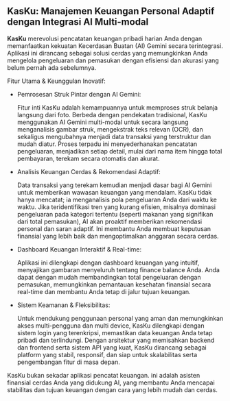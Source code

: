 ## KasKu: Manajemen Keuangan Personal Adaptif dengan Integrasi AI Multi-modal
**KasKu** merevolusi pencatatan keuangan pribadi harian Anda dengan memanfaatkan kekuatan Kecerdasan Buatan (AI) Gemini secara terintegrasi. Aplikasi ini dirancang sebagai solusi cerdas yang memungkinkan Anda mengelola pengeluaran dan pemasukan dengan efisiensi dan akurasi yang belum pernah ada sebelumnya.

Fitur Utama & Keunggulan Inovatif:
- Pemrosesan Struk Pintar dengan AI Gemini:

  Fitur inti KasKu adalah kemampuannya untuk memproses struk belanja langsung dari foto. Berbeda dengan pendekatan tradisional, KasKu menggunakan AI Gemini multi-modal untuk secara langsung menganalisis gambar     struk, mengekstrak teks relevan (OCR), dan sekaligus mengubahnya menjadi data transaksi yang terstruktur dan mudah diatur. Proses terpadu ini menyederhanakan pencatatan pengeluaran, menjadikan setiap detail,     mulai dari nama item hingga total pembayaran, terekam secara otomatis dan akurat.

- Analisis Keuangan Cerdas & Rekomendasi Adaptif:

  Data transaksi yang terekam kemudian menjadi dasar bagi AI Gemini untuk memberikan wawasan keuangan yang mendalam. KasKu tidak hanya mencatat; ia menganalisis pola pengeluaran Anda dari waktu ke waktu. Jika      teridentifikasi tren yang kurang efisien, misalnya dominasi pengeluaran pada kategori tertentu (seperti makanan yang signifikan dari total pemasukan), AI akan proaktif memberikan rekomendasi personal dan saran   adaptif. Ini membantu Anda membuat keputusan finansial yang lebih baik dan mengoptimalkan anggaran secara cerdas.

- Dashboard Keuangan Interaktif & Real-time:

  Aplikasi ini dilengkapi dengan dashboard keuangan yang intuitif, menyajikan gambaran menyeluruh tentang finance balance Anda. Anda dapat dengan mudah membandingkan total pengeluaran dengan pemasukan,             memungkinkan pemantauan kesehatan finansial secara real-time dan membantu Anda tetap di jalur tujuan keuangan.

- Sistem Keamanan & Fleksibilitas:
  
  Untuk mendukung penggunaan personal yang aman dan memungkinkan akses multi-pengguna dan multi device, KasKu dilengkapi dengan sistem login yang terenkripsi, memastikan data keuangan Anda tetap pribadi dan        terlindungi. Dengan arsitektur yang memisahkan backend dan frontend serta sistem API yang kuat, KasKu dirancang sebagai platform yang stabil, responsif, dan siap untuk skalabilitas serta pengembangan fitur di    masa depan.

KasKu bukan sekadar aplikasi pencatat keuangan. ini adalah asisten finansial cerdas Anda yang didukung AI, yang membantu Anda mencapai stabilitas dan tujuan keuangan dengan cara yang lebih mudah dan cerdas.
